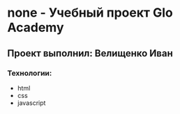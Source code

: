 # none - Учебный проект Glo Academy
## Проект выполнил: Велищенко Иван
### Технологии:
- html
- css
- javascript
